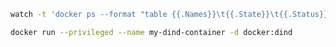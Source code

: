 
```bash
watch -t 'docker ps --format "table {{.Names}}\t{{.State}}\t{{.Status}}"'
```



```bash
docker run --privileged --name my-dind-container -d docker:dind
```



